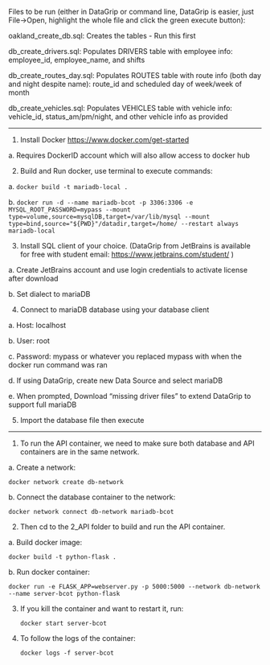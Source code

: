 Files to be run (either in DataGrip or command line, DataGrip is easier, just File->Open, highlight the whole file and click the green execute button):

oakland_create_db.sql: Creates the tables - Run this first

db_create_drivers.sql: Populates DRIVERS table with employee info: employee_id, employee_name, and shifts

db_create_routes_day.sql: Populates ROUTES table with route info (both day and night despite name): route_id and scheduled day of week/week of month

db_create_vehicles.sql: Populates VEHICLES table with vehicle info: vehicle_id, status_am/pm/night, and other vehicle info as provided



-------

1.	Install Docker https://www.docker.com/get-started

  a. Requires DockerID account which will also allow access to docker hub



2.	Build and Run docker, use terminal to execute commands:

  a. ```docker build -t mariadb-local .```

  b. ```docker run -d --name mariadb-bcot -p 3306:3306 -e MYSQL_ROOT_PASSWORD=mypass --mount type=volume,source=mysqlDB,target=/var/lib/mysql --mount type=bind,source="${PWD}"/datadir,target=/home/ --restart always mariadb-local```



3.	Install SQL client of your choice. (DataGrip from JetBrains is available for free with student email: https://www.jetbrains.com/student/ )

  a.	Create JetBrains account and use login credentials to activate license after download

  b.	Set dialect to mariaDB



4.	Connect to mariaDB database using your database client

  a.	Host: localhost

  b.	User: root

  c.	Password: mypass or whatever you replaced mypass with when the docker run command was ran

  d.	If using DataGrip, create new Data Source and select mariaDB 

  e.	When prompted, Download “missing driver files” to extend DataGrip to support full mariaDB



5.	Import the database file then execute 


-------


1. To run the API container, we need to make sure both database and API containers are in the same network.

  a. Create a network:

   ```docker network create db-network```

  b. Connect the database container to the network:

   ```docker network connect db-network mariadb-bcot```



2. Then cd to the 2_API folder to build and run the API container.

  a. Build docker image:

   ```docker build -t python-flask .```

  b. Run docker container:

   ```docker run -e FLASK_APP=webserver.py -p 5000:5000 --network db-network --name server-bcot python-flask```



3. If you kill the container and want to restart it, run:

   ```docker start server-bcot```



4. To follow the logs of the container:

   ```docker logs -f server-bcot```


